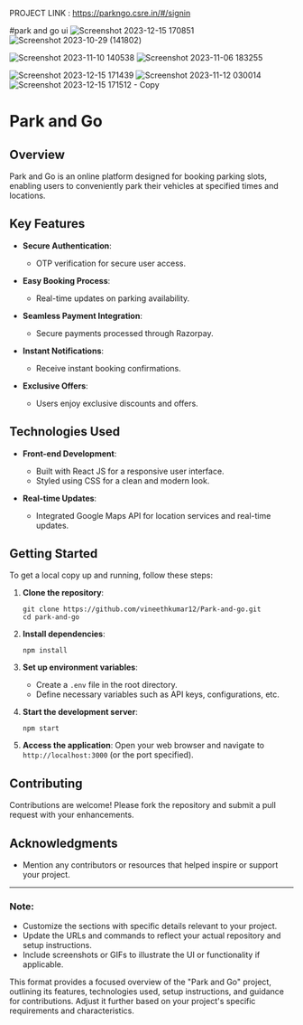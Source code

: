PROJECT LINK : https://parkngo.csre.in/#/signin

#park and  go ui 
![Screenshot 2023-12-15 170851](https://github.com/vineethkumar12/Park-and-go/assets/104761399/e54bd29c-eab1-4c18-b0ff-8b05b9956816)
![Screenshot 2023-10-29 (141802](https://github.com/vineethkumar12/Park-and-go/assets/104761399/5ad5921d-105d-4915-bbda-e6d17268fd6d))

![Screenshot 2023-11-10 140538](https://github.com/vineethkumar12/Park-and-go/assets/104761399/3bc33fdb-dc24-46c9-9609-0eb615bc5c52)
![Screenshot 2023-11-06 183255](https://github.com/vineethkumar12/Park-and-go/assets/104761399/ccdee991-8793-451c-a830-f9fc90392d5b)




![Screenshot 2023-12-15 171439](https://github.com/vineethkumar12/Park-and-go/assets/104761399/a4beefc1-1574-46d1-921f-167cbf81ebe2)
![Screenshot 2023-11-12 030014](https://github.com/vineethkumar12/Park-and-go/assets/104761399/23fbbcc3-d72f-46b7-ade7-8d22119c732e)
![Screenshot 2023-12-15 171512 - Copy](https://github.com/vineethkumar12/Park-and-go/assets/104761399/31a45d71-8540-4067-9dc5-1ff9e0843655)



# Park and Go

## Overview
Park and Go is an online platform designed for booking parking slots, enabling users to conveniently park their vehicles at specified times and locations.

## Key Features
- **Secure Authentication**:
  - OTP verification for secure user access.
  
- **Easy Booking Process**:
  - Real-time updates on parking availability.
  
- **Seamless Payment Integration**:
  - Secure payments processed through Razorpay.
  
- **Instant Notifications**:
  - Receive instant booking confirmations.
  
- **Exclusive Offers**:
  - Users enjoy exclusive discounts and offers.

## Technologies Used
- **Front-end Development**:
  - Built with React JS for a responsive user interface.
  - Styled using CSS for a clean and modern look.

- **Real-time Updates**:
  - Integrated Google Maps API for location services and real-time updates.

## Getting Started
To get a local copy up and running, follow these steps:

1. **Clone the repository**:
   ```
   git clone https://github.com/vineethkumar12/Park-and-go.git
   cd park-and-go
   ```

2. **Install dependencies**:
   ```
   npm install
   ```

3. **Set up environment variables**:
   - Create a `.env` file in the root directory.
   - Define necessary variables such as API keys, configurations, etc.

4. **Start the development server**:
   ```
   npm start
   ```

5. **Access the application**:
   Open your web browser and navigate to `http://localhost:3000` (or the port specified).

## Contributing
Contributions are welcome! Please fork the repository and submit a pull request with your enhancements.


## Acknowledgments
- Mention any contributors or resources that helped inspire or support your project.

---

### Note:
- Customize the sections with specific details relevant to your project.
- Update the URLs and commands to reflect your actual repository and setup instructions.
- Include screenshots or GIFs to illustrate the UI or functionality if applicable.

This format provides a focused overview of the "Park and Go" project, outlining its features, technologies used, setup instructions, and guidance for contributions. Adjust it further based on your project's specific requirements and characteristics.


